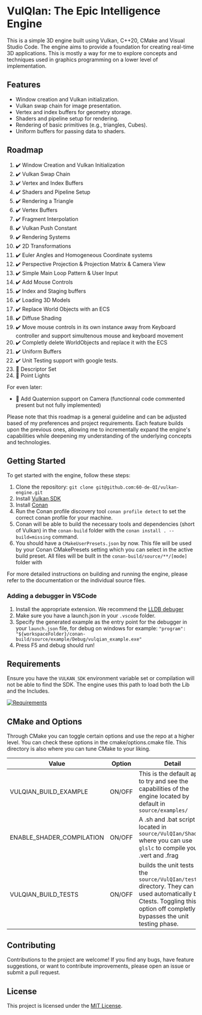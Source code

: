 # VulQIan: The Epic Intelligence Engine

This is a simple 3D engine built using Vulkan, C++20, CMake and Visual Studio Code. The engine aims to provide a foundation for creating real-time 3D applications. This is mostly a way for me to explore concepts and techniques used in graphics programming on a lower level of implementation.

## Features

- Window creation and Vulkan initialization.
- Vulkan swap chain for image presentation.
- Vertex and index buffers for geometry storage.
- Shaders and pipeline setup for rendering.
- Rendering of basic primitives (e.g., triangles, Cubes).
- Uniform buffers for passing data to shaders.

## Roadmap

1.  :heavy_check_mark: Window Creation and Vulkan Initialization
2.  :heavy_check_mark: Vulkan Swap Chain
3.  :heavy_check_mark: Vertex and Index Buffers
4.  :heavy_check_mark: Shaders and Pipeline Setup
5.  :heavy_check_mark: Rendering a Triangle
6.  :heavy_check_mark: Vertex Buffers
7.  :heavy_check_mark: Fragment Interpolation
8.  :heavy_check_mark: Vulkan Push Constant
9.  :heavy_check_mark: Rendering Systems
10. :heavy_check_mark: 2D Transformations
11. :heavy_check_mark: Euler Angles and Homogeneous Coordinate systems
12. :heavy_check_mark: Perspective Projection & Projection Matrix & Camera View
12. :heavy_check_mark: Simple Main Loop Pattern & User Input
13. :heavy_check_mark: Add Mouse Controls
14. :heavy_check_mark: Index and Staging buffers
15. :heavy_check_mark: Loading 3D Models
16. :heavy_check_mark: Replace World Objects with an ECS
17. :heavy_check_mark: Diffuse Shading
18. :heavy_check_mark: Move mouse controls in its own instance away from Keyboard controller and support simultenous mouse and keyboard movement
19. :heavy_check_mark: Completly delete WorldObjects and replace it with the ECS 
20. :heavy_check_mark: Uniform Buffers
21. :heavy_check_mark: Unit Testing support with google tests.
22. :construction: Descriptor Set
23. :construction_worker: Point Lights

For even later:
- :construction: Add Quaternion support on Camera (functionnal code commented present but not fully implemented)

Please note that this roadmap is a general guideline and can be adjusted based of my preferences and project requirements. Each feature builds upon the previous ones, allowing me to incrementally expand the engine's capabilities while deepening my understanding of the underlying concepts and technologies.

## Getting Started

To get started with the engine, follow these steps:

1. Clone the repository: `git clone git@github.com:60-de-QI/vulkan-engine.git`
2. Install [Vulkan SDK](https://www.lunarg.com/vulkan-sdk/)
3. Install [Conan](https://conan.io/)
4. Run the Conan profile discovery tool `conan profile detect` to set the correct conan profile for your machine.
5. Conan will be able to build the necessary tools and dependencies (short of Vulkan) in the `conan-build` folder with the `conan install . --build=missing` command.
6. You should have a `CMakeUserPresets.json` by now. This file will be used by your Conan CMakePresets setting which you can select in the active build preset. All files will be built in the `conan-build/source/**/[mode]` folder with

For more detailed instructions on building and running the engine, please refer to the documentation or the individual source files.

### Adding a debugger in VSCode
1. Install the appropriate extension. We recommend the [LLDB debuger](https://marketplace.visualstudio.com/items?itemName=vadimcnvscode-lldb)
2. Make sure you have a launch.json in your `.vscode` folder.
3. Specify the generated example as the entry point for the debugger in your `launch.json` file, for debug on windows for example: `"program": "${workspaceFolder}/conan-build/source/example/Debug/vulqian_example.exe"`
4. Press F5 and debug should run!

## Requirements

Ensure you have the `VULKAN_SDK` environment variable set or compilation will not be able to find the SDK.
The engine uses this path to load both the Lib and the Includes.

[![Requirements](https://skillicons.dev/icons?i=cpp,cmake,git,vscode,v&perline=5)](https://github.com/60-de-QI/VulQIan)

## CMake and Options
Through CMake you can toggle certain options and use the repo at a higher level. You can check these options in the cmake/options.cmake file.
This directory is also where you can tune CMake to your liking.

| Value  | Option | Detail  |
| ------------- | ------------- | ------------- |
| VULQIAN_BUILD_EXAMPLE  | ON/OFF  | This is the default app to try and see the capabilities of the engine located by default in `source/examples/` |
| ENABLE_SHADER_COMPILATION  | ON/OFF  | A .sh and .bat script is located in `source/VulQIan/Shaders` where you can use `glslc` to compile your .vert and .frag |
| VULQIAN_BUILD_TESTS | ON/OFF | builds the unit tests in the `source/VulQIan/tests` directory. They can be used automatically by Ctests. Toggling this option off completly bypasses the unit testing phase. |

## Contributing

Contributions to the project are welcome! If you find any bugs, have feature suggestions, or want to contribute improvements, please open an issue or submit a pull request.

## License

This project is licensed under the [MIT License](LICENSE).
